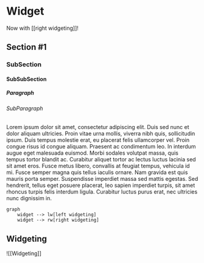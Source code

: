 # Widget

Now with [[right widgeting]]!

## Section #1

### SubSection

#### SubSubSection

##### Paragraph

###### SubParagraph

Lorem ipsum dolor sit amet, consectetur adipiscing elit. Duis sed nunc et dolor aliquam ultricies. Proin vitae urna mollis, viverra nibh quis, sollicitudin ipsum. Duis tempus molestie erat, eu placerat felis ullamcorper vel. Proin congue risus id congue aliquam. Praesent ac condimentum leo. In interdum augue eget malesuada euismod. Morbi sodales volutpat massa, quis tempus tortor blandit ac. Curabitur aliquet tortor ac lectus luctus lacinia sed sit amet eros. Fusce metus libero, convallis at feugiat tempus, vehicula id mi. Fusce semper magna quis tellus iaculis ornare. Nam gravida est quis mauris porta semper. Suspendisse imperdiet massa sed mattis egestas. Sed hendrerit, tellus eget posuere placerat, leo sapien imperdiet turpis, sit amet rhoncus turpis felis interdum ligula. Curabitur luctus purus erat, nec ultricies nunc dignissim in.

```mermaid
graph
	widget --> lw[left widgeting]
	widget --> rw[right widgeting]
```

## Widgeting
![[Widgeting]]
